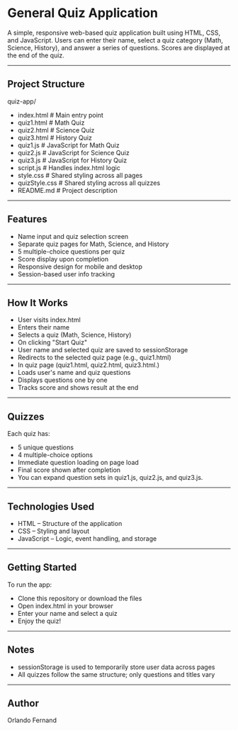 # General Quiz Application

A simple, responsive web-based quiz application built using HTML, CSS, and JavaScript. Users can enter their name, select a quiz category (Math, Science, History), and answer a series of questions. Scores are displayed at the end of the quiz.

---

## Project Structure

quiz-app/
- index.html           # Main entry point
- quiz1.html           # Math Quiz
- quiz2.html           # Science Quiz
- quiz3.html           # History Quiz
- quiz1.js             # JavaScript for Math Quiz
- quiz2.js             # JavaScript for Science Quiz
- quiz3.js             # JavaScript for History Quiz
- script.js            # Handles index.html logic
- style.css            # Shared styling across all pages
- quizStyle.css        # Shared styling across all quizzes
- README.md            # Project description

---

## Features

- Name input and quiz selection screen
- Separate quiz pages for Math, Science, and History
- 5 multiple-choice questions per quiz
- Score display upon completion
- Responsive design for mobile and desktop
- Session-based user info tracking

---

## How It Works

- User visits index.html
- Enters their name
- Selects a quiz (Math, Science, History)
- On clicking "Start Quiz"
- User name and selected quiz are saved to sessionStorage
- Redirects to the selected quiz page (e.g., quiz1.html)
- In quiz page (quiz1.html, quiz2.html, quiz3.html.)
- Loads user's name and quiz questions
- Displays questions one by one
- Tracks score and shows result at the end

---

## Quizzes

Each quiz has:

- 5 unique questions
- 4 multiple-choice options
- Immediate question loading on page load
- Final score shown after completion
- You can expand question sets in quiz1.js, quiz2.js, and quiz3.js.

---

## Technologies Used

- HTML – Structure of the application
- CSS – Styling and layout
- JavaScript – Logic, event handling, and storage

---

## Getting Started

To run the app:

- Clone this repository or download the files
- Open index.html in your browser
- Enter your name and select a quiz
- Enjoy the quiz!

---

## Notes

- sessionStorage is used to temporarily store user data across pages
- All quizzes follow the same structure; only questions and titles vary

---

## Author

Orlando Fernand
